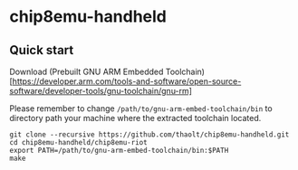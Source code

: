 # chip8emu-handheld

## Quick start

Download (Prebuilt GNU ARM Embedded Toolchain)[https://developer.arm.com/tools-and-software/open-source-software/developer-tools/gnu-toolchain/gnu-rm]

Please remember to change `/path/to/gnu-arm-embed-toolchain/bin` to directory path your machine where the extracted toolchain located.

```
git clone --recursive https://github.com/thaolt/chip8emu-handheld.git
cd chip8emu-handheld/chip8emu-riot
export PATH=/path/to/gnu-arm-embed-toolchain/bin:$PATH
make
```
